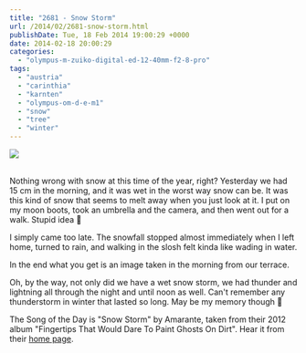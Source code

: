 ```yaml
---
title: "2681 - Snow Storm"
url: /2014/02/2681-snow-storm.html
publishDate: Tue, 18 Feb 2014 19:00:29 +0000
date: 2014-02-18 20:00:29
categories: 
  - "olympus-m-zuiko-digital-ed-12-40mm-f2-8-pro"
tags: 
  - "austria"
  - "carinthia"
  - "karnten"
  - "olympus-om-d-e-m1"
  - "snow"
  - "tree"
  - "winter"
---
```

<div class="container">
<div class="center"><a target="_blank" href="https://d25zfm9zpd7gm5.cloudfront.net/1200x1200/2014/20140217_104547_lr.jpg"><img src="https://d25zfm9zpd7gm5.cloudfront.net/0600x0600/2014/20140217_104547_lr.jpg" /></a></div>
</div>
<br />

Nothing wrong with snow at this time of the year, right? Yesterday we had 15&nbsp;cm in the morning, and it was wet in the worst way snow can be. It was this kind of snow that seems to melt away when you just look at it. I put on my moon boots, took an umbrella and the camera, and then went out for a walk. Stupid idea 🙂

I simply came too late. The snowfall stopped almost immediately when I left home, turned to rain, and walking in the slosh felt kinda like wading in water.

 In the end what you get is an image taken in the morning from our terrace.

Oh, by the way, not only did we have a wet snow storm, we had thunder and lightning all through the night and until noon as well. Can't remember any thunderstorm in winter that lasted so long. May be my memory though 🙂

The Song of the Day is "Snow Storm" by Amarante, taken from their 2012 album "Fingertips That Would Dare To Paint Ghosts On Dirt". Hear it from their <a href="http://amarantemusic.com/track/snow-storm" target="_blank">home page</a>.
